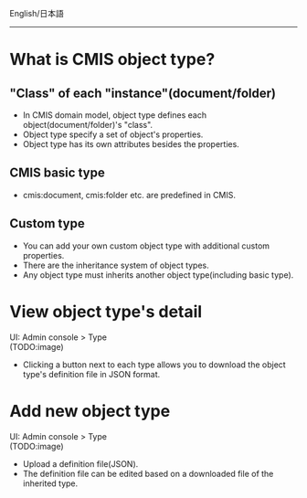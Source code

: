 English/日本語 
***
# What is CMIS object type?
## "Class" of each "instance"(document/folder)
- In CMIS domain model, object type defines each object(document/folder)'s "class".
- Object type specify a set of object's properties.
- Object type has its own attributes besides the properties.

## CMIS basic type
- cmis:document, cmis:folder etc. are predefined in CMIS.

## Custom type
- You can add your own custom object type with additional custom properties.
- There are the inheritance system of object types.
- Any object type must inherits another object type(including basic type).

# View object type's detail
UI: Admin console > Type  
(TODO:image)  
- Clicking a button next to each type allows you to download the object type's definition file in JSON format.  

# Add new object type
UI: Admin console > Type  
(TODO:image)  
- Upload a definition file(JSON).
- The definition file can be edited based on a downloaded file of the inherited type.